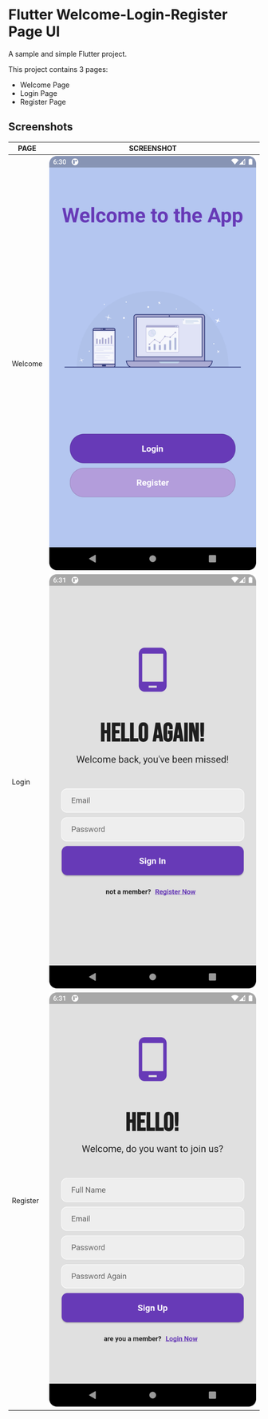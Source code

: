 # Flutter Welcome-Login-Register Page UI

A sample and simple Flutter project.

This project contains 3 pages:
- Welcome Page
- Login Page
- Register Page

## Screenshots

|PAGE            |SCREENSHOT                                       |
|----------------|-------------------------------------------------|
|Welcome         |![Welcome](./screenshots/welcome.png)   |
|Login           |![Login](./screenshots/login.png)       |
|Register        |![Register](./screenshots/register.png) |
